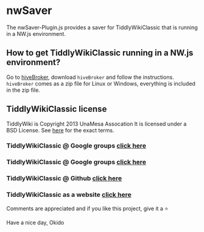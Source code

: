 # nwSaver
The nwSaver-Plugin.js provides a saver for TiddlyWikiClassic that is running in a NW.js environment.

## How to get TiddlyWikiClassic running in a NW.js environment?
Go to [hiveBroker](https://github.com/qbroker/hiveBroker), download `hiveBroker` and follow the instructions.
`hiveBroker` comes as a zip file for Linux or Windows, everything is included in the zip file.

## TiddlyWikiClassic license
TiddlyWiki is Copyright 2013 UnaMesa Assocation
It is licensed under a BSD License. See [here](https://github.com/TiddlyWiki/TiddlyWikiClassic/blob/master/html/copyright.txt) for the exact terms.

### TiddlyWikiClassic @ Google groups [click here](https://groups.google.com/forum/#!forum/tiddlywikiclassic)

### TiddlyWikiClassic @ Google groups [click here](https://groups.google.com/forum/#!forum/tiddlywikiclassic)

### TiddlyWikiClassic @ Github [click here](https://github.com/TiddlyWiki/TiddlyWikiClassic)

### TiddlyWikiClassic as a website [click here](https://classic.tiddlywiki.com/)


Comments are appreciated and if you like this project, give it a :star:


Have a nice day, Okido
